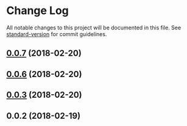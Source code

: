 # Change Log

All notable changes to this project will be documented in this file. See [standard-version](https://github.com/conventional-changelog/standard-version) for commit guidelines.

<a name="0.0.7"></a>
## [0.0.7](https://github.com/jiubao/vue-validator/compare/v0.0.6...v0.0.7) (2018-02-20)



<a name="0.0.6"></a>
## [0.0.6](https://github.com/jiubao/vue-validator/compare/v0.0.3...v0.0.6) (2018-02-20)



<a name="0.0.3"></a>
## [0.0.3](https://github.com/jiubao/vue-validator/compare/v0.0.2...v0.0.3) (2018-02-20)



<a name="0.0.2"></a>
## 0.0.2 (2018-02-19)
